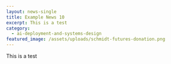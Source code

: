 ```yaml
---
layout: news-single
title: Example News 10
excerpt: This is a test
category:
  - ai-deployment-and-systems-design
featured_image: /assets/uploads/schmidt-futures-donation.png
---
```

This is a test